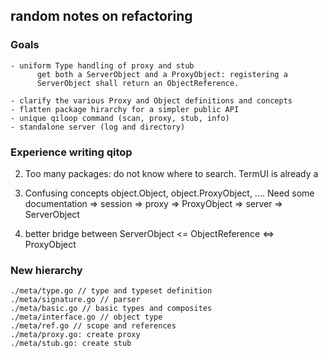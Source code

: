 ## random notes on refactoring

### Goals
    - uniform Type handling of proxy and stub
          get both a ServerObject and a ProxyObject: registering a
          ServerObject shall return an ObjectReference.

    - clarify the various Proxy and Object definitions and concepts
    - flatten package hirarchy for a simpler public API
    - unique qiloop command (scan, proxy, stub, info)
    - standalone server (log and directory)

### Experience writing qitop

2. Too many packages: do not know where to search. TermUI is already a

3. Confusing concepts object.Object, object.ProxyObject, .... Need
   some documentation
        => session
        => proxy
        => ProxyObject
        => server
        => ServerObject

5. better bridge between ServerObject <= ObjectReference <=> ProxyObject

### New hierarchy

    ./meta/type.go // type and typeset definition
    ./meta/signature.go // parser
    ./meta/basic.go // basic types and composites
    ./meta/interface.go // object type
    ./meta/ref.go // scope and references
    ./meta/proxy.go: create proxy
    ./meta/stub.go: create stub
